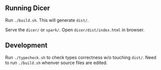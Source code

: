 
## Running Dicer
Run `./build.sh`. This will generate `dist/`.

Serve the `dicer/` or `spark/`. Open `dicer/dist/index.html` in browser.

## Development
Run `./typecheck.sh` to check types correctness w/o touching `dist/`.
Need to run `./build.sh` whenver source files are edited.

